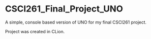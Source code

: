 # CSCI261_Final_Project_UNO
A simple, console based version of UNO for my final CSCI261 project.

Project was created in CLion.
